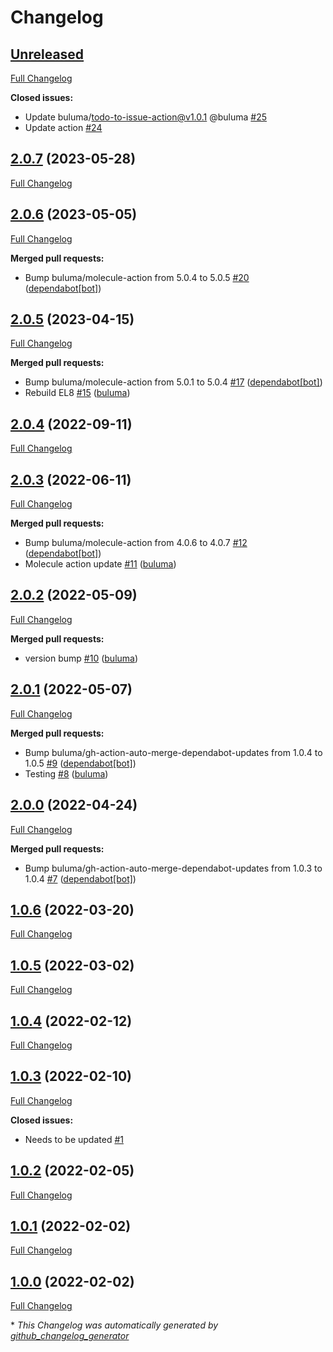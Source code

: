 # Changelog

## [Unreleased](https://github.com/buluma/ansible-role-atom/tree/HEAD)

[Full Changelog](https://github.com/buluma/ansible-role-atom/compare/2.0.7...HEAD)

**Closed issues:**

- Update buluma/todo-to-issue-action@v1.0.1 @buluma [\#25](https://github.com/buluma/ansible-role-atom/issues/25)
- Update action [\#24](https://github.com/buluma/ansible-role-atom/issues/24)

## [2.0.7](https://github.com/buluma/ansible-role-atom/tree/2.0.7) (2023-05-28)

[Full Changelog](https://github.com/buluma/ansible-role-atom/compare/2.0.6...2.0.7)

## [2.0.6](https://github.com/buluma/ansible-role-atom/tree/2.0.6) (2023-05-05)

[Full Changelog](https://github.com/buluma/ansible-role-atom/compare/2.0.5...2.0.6)

**Merged pull requests:**

- Bump buluma/molecule-action from 5.0.4 to 5.0.5 [\#20](https://github.com/buluma/ansible-role-atom/pull/20) ([dependabot[bot]](https://github.com/apps/dependabot))

## [2.0.5](https://github.com/buluma/ansible-role-atom/tree/2.0.5) (2023-04-15)

[Full Changelog](https://github.com/buluma/ansible-role-atom/compare/2.0.4...2.0.5)

**Merged pull requests:**

- Bump buluma/molecule-action from 5.0.1 to 5.0.4 [\#17](https://github.com/buluma/ansible-role-atom/pull/17) ([dependabot[bot]](https://github.com/apps/dependabot))
- Rebuild EL8 [\#15](https://github.com/buluma/ansible-role-atom/pull/15) ([buluma](https://github.com/buluma))

## [2.0.4](https://github.com/buluma/ansible-role-atom/tree/2.0.4) (2022-09-11)

[Full Changelog](https://github.com/buluma/ansible-role-atom/compare/2.0.3...2.0.4)

## [2.0.3](https://github.com/buluma/ansible-role-atom/tree/2.0.3) (2022-06-11)

[Full Changelog](https://github.com/buluma/ansible-role-atom/compare/2.0.2...2.0.3)

**Merged pull requests:**

- Bump buluma/molecule-action from 4.0.6 to 4.0.7 [\#12](https://github.com/buluma/ansible-role-atom/pull/12) ([dependabot[bot]](https://github.com/apps/dependabot))
- Molecule action update [\#11](https://github.com/buluma/ansible-role-atom/pull/11) ([buluma](https://github.com/buluma))

## [2.0.2](https://github.com/buluma/ansible-role-atom/tree/2.0.2) (2022-05-09)

[Full Changelog](https://github.com/buluma/ansible-role-atom/compare/2.0.1...2.0.2)

**Merged pull requests:**

- version bump [\#10](https://github.com/buluma/ansible-role-atom/pull/10) ([buluma](https://github.com/buluma))

## [2.0.1](https://github.com/buluma/ansible-role-atom/tree/2.0.1) (2022-05-07)

[Full Changelog](https://github.com/buluma/ansible-role-atom/compare/2.0.0...2.0.1)

**Merged pull requests:**

- Bump buluma/gh-action-auto-merge-dependabot-updates from 1.0.4 to 1.0.5 [\#9](https://github.com/buluma/ansible-role-atom/pull/9) ([dependabot[bot]](https://github.com/apps/dependabot))
- Testing [\#8](https://github.com/buluma/ansible-role-atom/pull/8) ([buluma](https://github.com/buluma))

## [2.0.0](https://github.com/buluma/ansible-role-atom/tree/2.0.0) (2022-04-24)

[Full Changelog](https://github.com/buluma/ansible-role-atom/compare/1.0.6...2.0.0)

**Merged pull requests:**

- Bump buluma/gh-action-auto-merge-dependabot-updates from 1.0.3 to 1.0.4 [\#7](https://github.com/buluma/ansible-role-atom/pull/7) ([dependabot[bot]](https://github.com/apps/dependabot))

## [1.0.6](https://github.com/buluma/ansible-role-atom/tree/1.0.6) (2022-03-20)

[Full Changelog](https://github.com/buluma/ansible-role-atom/compare/1.0.5...1.0.6)

## [1.0.5](https://github.com/buluma/ansible-role-atom/tree/1.0.5) (2022-03-02)

[Full Changelog](https://github.com/buluma/ansible-role-atom/compare/1.0.4...1.0.5)

## [1.0.4](https://github.com/buluma/ansible-role-atom/tree/1.0.4) (2022-02-12)

[Full Changelog](https://github.com/buluma/ansible-role-atom/compare/1.0.3...1.0.4)

## [1.0.3](https://github.com/buluma/ansible-role-atom/tree/1.0.3) (2022-02-10)

[Full Changelog](https://github.com/buluma/ansible-role-atom/compare/1.0.2...1.0.3)

**Closed issues:**

- Needs to be updated [\#1](https://github.com/buluma/ansible-role-atom/issues/1)

## [1.0.2](https://github.com/buluma/ansible-role-atom/tree/1.0.2) (2022-02-05)

[Full Changelog](https://github.com/buluma/ansible-role-atom/compare/1.0.1...1.0.2)

## [1.0.1](https://github.com/buluma/ansible-role-atom/tree/1.0.1) (2022-02-02)

[Full Changelog](https://github.com/buluma/ansible-role-atom/compare/1.0.0...1.0.1)

## [1.0.0](https://github.com/buluma/ansible-role-atom/tree/1.0.0) (2022-02-02)

[Full Changelog](https://github.com/buluma/ansible-role-atom/compare/c0e940edfe7b2e9c5a4f530021a78a97e1233796...1.0.0)



\* *This Changelog was automatically generated by [github_changelog_generator](https://github.com/github-changelog-generator/github-changelog-generator)*
